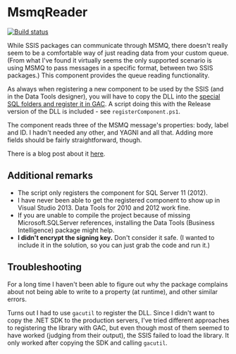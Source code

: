 # MsmqReader

[![Build status](https://ci.appveyor.com/api/projects/status/9ov45yj3injewo36?svg=true)](https://ci.appveyor.com/project/zblesk/msmqreader)

While SSIS packages can communicate through MSMQ, there doesn't really seem to be a comfortable way of just reading data from your custom queue. (From what I've found it virtually seems the only supported scenario is using MSMQ to pass messages in a specific format, between two SSIS packages.)
This component provides the queue reading functionality.

As always when registering a new component to be used by the SSIS (and in the Data Tools designer), you will have to copy the DLL into the [special SQL folders and register it in GAC](http://agilebi.com/mcole/2009/08/18/adding-custom-components-to-ssis/). A script doing this with the Release version of the DLL is included - see `registerComponent.ps1`.

The component reads three of the MSMQ message's properties: body, label and ID. I hadn't needed any other, and YAGNI and all that. Adding more fields should be fairly straightforward, though. 

There is a blog post about it [here](http://zblesk.net/blog/2015/02/08/msmq-reader-component-for-ssis/).

## Additional remarks

* The script only registers the component for SQL Server 11 (2012).
* I have never been able to get the registered component to show up in Visual Studio 2013. Data Tools for 2010 and 2012 work fine.
* If you are unable to compile the project because of missing Microsoft.SQLServer references, installing the Data Tools (Business Intelligence) package might help.
* **I didn't encrypt the signing key.** Don't consider it safe. (I wanted to include it in the solution, so you can just grab the code and run it.)

## Troubleshooting

For a long time I haven't been able to figure out why the package complains about not being able to write to a property (at runtime), and other similar errors.

Turns out I had to use `gacutil` to register the DLL. Since I didn't want to copy the .NET SDK to the production servers, I've tried different approaches to registering the library with GAC, but even though most of them seemed to have worked (judging from their output), the SSIS failed to load the library. It only worked after copying the SDK and calling `gacutil`.
